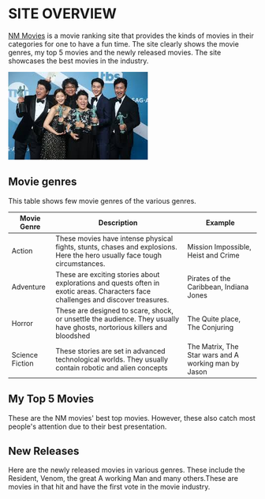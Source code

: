 # SITE OVERVIEW
[NM Movies](./index.html) is a movie ranking site that provides the kinds of movies in their categories for one to have a fun time. The site clearly shows the movie genres, my top 5 movies and the newly released movies. The site showcases the best movies in the industry.

![NM movies](./images/parasite1.jpg)

## Movie genres
This table shows few movie genres of the various genres.

| Movie Genre| Description | Example |
| ----------- | ----------- |----------- |
| Action | These movies have intense physical fights, stunts, chases and explosions. Here the hero usually face tough circumstances.|Mission Impossible, Heist and Crime |
| Adventure| These are exciting stories about explorations and quests often in exotic areas. Characters face challenges and discover treasures. |Pirates of the Caribbean, Indiana Jones|
| Horror| These are designed to scare, shock, or unsettle the audience. They usually have ghosts, nortorious killers and bloodshed|The Quite place, The Conjuring|
| Science Fiction| These stories are set in advanced technological worlds. They usually contain robotic and alien concepts|The Matrix, The Star wars and A working man by Jason|


## My Top 5 Movies
These are the NM movies' best top movies. However, these also catch most people's attention due to their best presentation.

## New Releases
 Here are the newly released movies in various genres. These include the Resident, Venom, the great A working Man and many others.These are movies in that hit and have the first vote in the movie industry.
